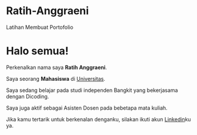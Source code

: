 # Ratih-Anggraeni
Latihan Membuat Portofolio

# Halo semua! 

Perkenalkan nama saya **Ratih Anggraeni**.<br>

Saya seorang **Mahasiswa** di [Universitas](https://www.amikompurwokerto.ac.id/).<br>

Saya sedang belajar pada studi independen Bangkit yang bekerjasama dengan Dicoding.<br>

Saya juga aktif sebagai Asisten Dosen pada bebetapa mata kuliah.<br>

Jika kamu tertarik untuk berkenalan denganku, silakan ikuti akun [Linkedin](https://www.linkedin.com/in/ratih-anggraeni-b136b2274?utm_source=share&utm_campaign=share_via&utm_content=profile&utm_medium=ios_app)ku ya.
